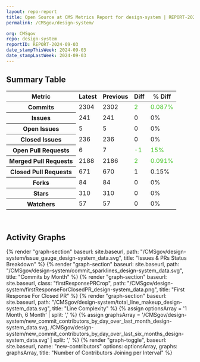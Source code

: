 ```yaml
---
layout: repo-report
title: Open Source at CMS Metrics Report for design-system | REPORT-2024-09-03
permalink: /CMSgov/design-system/

org: CMSgov
repo: design-system
reportID: REPORT-2024-09-03
date_stampThisWeek: 2024-09-03
date_stampLastWeek: 2024-09-03
---
```

<div class="summary-table">
  <table class="usa-table usa-table--borderless">
    <h2> Summary Table </h2>
    <thead>
      <tr>
        <th scope="col">Metric</th>
        <th scope="col">Latest</th>
        <th scope="col">Previous</th>
        <th scope="col">Diff</th>
        <th scope="col">% Diff</th>
      </tr>
    </thead>
    <tbody>
      <tr>
        <th scope="row">Commits</th>
        <td>2304</td>
        <td>2302</td>
        <td style="color: #45c527" >2</td>
        <td style="color: #45c527" >0.087%</td>
      </tr>
      <tr>
        <th scope="row">Issues</th>
        <td>241</td>
        <td>241</td>
        <td style="" >0</td>
        <td style="" >0%</td>
      </tr>
      <tr>
        <th scope="row">Open Issues</th>
        <td>5</td>
        <td>5</td>
        <td style="" >0</td>
        <td style="" >0%</td>
      </tr>
      <tr>
        <th scope="row">Closed Issues</th>
        <td>236</td>
        <td>236</td>
        <td style="" >0</td>
        <td style="" >0%</td>
      </tr>
      <tr>
        <th scope="row">Open Pull Requests</th>
        <td>6</td>
        <td>7</td>
        <td style="color: #45c527" >-1</td>
        <td style="color: #45c527" >15%</td>
      </tr>
      <tr>
        <th scope="row">Merged Pull Requests</th>
        <td>2188</td>
        <td>2186</td>
        <td style="color: #45c527" >2</td>
        <td style="color: #45c527" >0.091%</td>
      </tr>
      <tr>
        <th scope="row">Closed Pull Requests</th>
        <td>671</td>
        <td>670</td>
        <td style="" >1</td>
        <td style="" >0.15%</td>
      </tr>
      <tr>
        <th scope="row">Forks</th>
        <td>84</td>
        <td>84</td>
        <td style="" >0</td>
        <td style="" >0%</td>
      </tr>
      <tr>
        <th scope="row">Stars</th>
        <td>310</td>
        <td>310</td>
        <td style="" >0</td>
        <td style="" >0%</td>
      </tr>
      <tr>
        <th scope="row">Watchers</th>
        <td>57</td>
        <td>57</td>
        <td style="" >0</td>
        <td style="" >0%</td>
      </tr>
    </tbody>
  </table>
</div>
<div class="graph-container">
  <br>
  <h2>Activity Graphs</h2>
  <div class="all-graphs">
    <!--- Issues/PRs Status Breakdown Graph -->
    {% render "graph-section"  baseurl: site.baseurl, path: "/CMSgov/design-system/issue_gauge_design-system_data.svg", title: "Issues & PRs Status Breakdown" %}
    <!--- Contributor Activity Line Graph -->
    {% render "graph-section" baseurl: site.baseurl, path: "/CMSgov/design-system/commit_sparklines_design-system_data.svg", title: "Commits by Month" %}
    <!--- First Response For Closed PR Scatterplot -->
    {% render "graph-section" baseurl: site.baseurl, class: "firstResponsePRCrop", path: "/CMSgov/design-system/firstResponseForClosedPR_design-system_data.png", title: "First Response For Closed PR" %}
    <!--- Line Complexity Graphs -->
    {% render "graph-section" baseurl: site.baseurl, path: "/CMSgov/design-system/total_line_makeup_design-system_data.svg", title: "Line Complexity" %}
    <!--- New Commit Contributors by Day over Last Month and Last 6 Months -->
      {% assign optionsArray = '1 Month, 6 Month' | split: ',' %}
      {% assign graphsArray = '/CMSgov/design-system/new_commit_contributors_by_day_over_last_month_design-system_data.svg, /CMSgov/design-system/new_commit_contributors_by_day_over_last_six_months_design-system_data.svg' | split: ',' %}
      {% render "graph-toggle", baseurl: site.baseurl, name: "new-contributors" options: optionsArray, graphs: graphsArray, title: "Number of Contributors Joining per Interval" %}
</div>